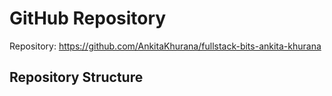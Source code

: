 # GitHub Repository

Repository: https://github.com/AnkitaKhurana/fullstack-bits-ankita-khurana

## Repository Structure 